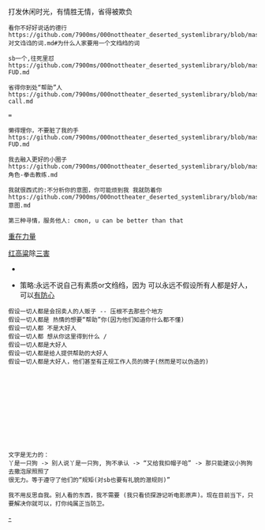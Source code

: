 
打发休闲时光，有情胜无情，省得被欺负

```
看你不好好说话的德行
https://github.com/7900ms/000nottheater_deserted_systemlibrary/blob/master/supplementary/chain-对文诌诌的词.md#为什么人家要用一个文绉绉的词

sb一个,往死里怼
https://github.com/7900ms/000nottheater_deserted_systemlibrary/blob/master/supplementary/slang-FUD.md

省得你到处“帮助”人
https://github.com/7900ms/000nottheater_deserted_systemlibrary/blob/master/supplementary/chain-call.md

=

懒得理你，不要脏了我的手
https://github.com/7900ms/000nottheater_deserted_systemlibrary/blob/master/supplementary/slang-FUD.md

我去融入更好的小圈子
https://github.com/7900ms/000nottheater_deserted_systemlibrary/blob/master/supplementary/term-角色-拳击教练.md

我就很西式的:不分析你的意图，你可能烦到我 我就防着你
https://github.com/7900ms/000nottheater_deserted_systemlibrary/blob/master/supplementary/chain-意图.md

第三种寻情，服务他人: cmon, u can be better than that
```

[重在力量](https://github.com/7900ms/000nottheater_deserted_systemlibrary/blob/master/supplementary/slang-MARKETING.md#我知道你想说什么，我不想听，我累了)

[红高粱](https://github.com/7900ms/000nottheater_deserted_systemlibrary/blob/master/wilder/红高粱.md)除[三害](https://github.com/7900ms/000nottheater_deserted_systemlibrary/blob/master/supplementary/slang-三害.md)

-

- 策略:永远不说自己有素质or文绉绉，因为 可以永远不假设所有人都是好人，可以[有防心](https://github.com/7900ms/000nottheater_deserted_systemlibrary/blob/master/supplementary/slang-超短期旅行.md)
```
假设一切人都是会拐卖人的人贩子 -- 压根不去那些个地方
假设一切人都是 热情的想要“帮助”你(因为他们知道你什么都不懂)
假设一切人都 不是大好人
假设一切人都 想从你这里得到什么 /
假设一切人都是大好人
假设一切人都是给人提供帮助的大好人
假设一切人都是大好人，他们甚至有正规工作人员的牌子(然而是可以伪造的)
```





<br><br><br><br><br>
-
```
文字是无力的：
丫是一只狗 -> 别人说丫是一只狗, 狗不承认 -> “又给我扣帽子哈” -> 那只能建议小狗狗去撒泡尿照照了
很无力。等于遵守了他们的“规矩(对sb也要有礼貌的潜规则)”

我不用反思自我。别人看的东西，我不需要 (我只看侦探游记听电影原声)。现在目前当下，只要解决你就可以，打你纯属正当防卫。
```
[-](https://github.com/7900ms/000nottheater_deserted_systemlibrary/blob/master/supplementary/term-躲避后-侦探游记.md)


